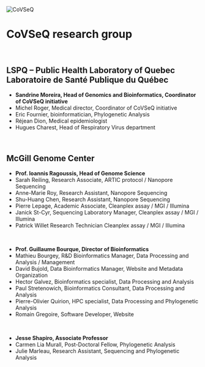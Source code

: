![CoVSeQ](https://github.com/c3g/auspice/blob/master/src/images/covSeqLogo.png)

# CoVSeQ research group


<br/>

## LSPQ – Public Health Laboratory of Quebec <br/> Laboratoire de Santé Publique du Québec

 - **Sandrine Moreira, Head of Genomics and Bioinformatics, Coordinator of CoVSeQ initiative**
 - Michel Roger, Medical director, Coordinator of CoVSeQ initiative
 - Eric Fournier, bioinformatician, Phylogenetic Analysis
 - Réjean Dion, Medical epidemiologist
 - Hugues Charest, Head of Respiratory Virus department

<br/>

## McGill Genome Center

 - **Prof. Ioannis Ragoussis, Head of Genome Science**
 - Sarah Reiling, Research Associate, ARTIC protocol / Nanopore Sequencing
 - Anne-Marie Roy, Research Assistant, Nanopore Sequencing
 - Shu-Huang Chen, Research Assistant, Nanopore Sequencing
 - Pierre Lepage, Academic Associate, Cleanplex assay / MGI / Illumina
 - Janick St-Cyr, Sequencing Laboratory Manager, Cleanplex assay / MGI / Illumina
 - Patrick Willet Research Technician Cleanplex assay / MGI / Illumina
<br/>

 - **Prof. Guillaume Bourque, Director of Bioinformatics**
 - Mathieu Bourgey, R&D Bioinformatics Manager, Data Processing and Analysis / Management
 - David Bujold, Data Bioinformatics Manager, Website and Metadata Organization
 - Hector Galvez, Bioinformatics specialist, Data Processing and Analysis
 - Paul Stretenowich, Bioinformatics Consultant, Data Processing and Analysis
 - Pierre-Olivier Quirion, HPC specialist, Data Processing and Phylogenetic Analysis
 - Romain Gregoire, Software Developer, Website

<br/>

 - **Jesse Shapiro, Associate Professor**
 - Carmen Lia Murall, Post-Doctoral Fellow, Phylogenetic Analysis
 - Julie Marleau, Research Assistant, Sequencing and Phylogenetic Analysis
